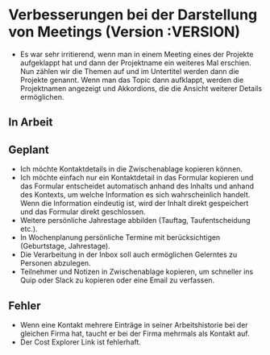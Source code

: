 # Verbesserungen bei der Darstellung von Meetings (Version :VERSION)

- Es war sehr irritierend, wenn man in einem Meeting eines der Projekte aufgeklappt hat und dann der Projektname ein weiteres Mal erschien. Nun zählen wir die Themen auf und im Untertitel werden dann die Projekte genannt. Wenn man das Topic dann aufklappt, werden die Projektnamen angezeigt und Akkordions, die die Ansicht weiterer Details ermöglichen.

## In Arbeit

## Geplant

- Ich möchte Kontaktdetails in die Zwischenablage kopieren können.
- Ich möchte einfach nur ein Kontaktdetail in das Formular kopieren und das Formular entscheidet automatisch anhand des Inhalts und anhand des Kontexts, um welche Information es sich wahrscheinlich handelt. Wenn die Information eindeutig ist, wird der Inhalt direkt gespeichert und das Formular direkt geschlossen.
- Weitere persönliche Jahrestage abbilden (Tauftag, Taufentscheidung etc.).
- In Wochenplanung persönliche Termine mit berücksichtigen (Geburtstage, Jahrestage).
- Die Verarbeitung in der Inbox soll auch ermöglichen Gelerntes zu Personen abzulegen.
- Teilnehmer und Notizen in Zwischenablage kopieren, um schneller ins Quip oder Slack zu kopieren oder eine Email zu verfassen.

## Fehler

- Wenn eine Kontakt mehrere Einträge in seiner Arbeitshistorie bei der gleichen Firma hat, taucht er bei der Firma mehrmals als Kontakt auf.
- Der Cost Explorer Link ist fehlerhaft.
